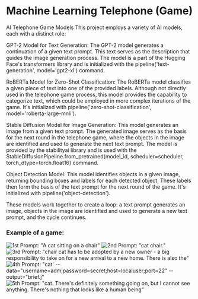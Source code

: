 # Machine Learning Telephone (Game)
AI Telephone Game Models
This project employs a variety of AI models, each with a distinct role:

GPT-2 Model for Text Generation: The GPT-2 model generates a continuation of a given text prompt. This text serves as the description that guides the image generation process. The model is a part of the Hugging Face's transformers library and is initialized with the pipeline('text-generation', model='gpt2-xl') command.

RoBERTa Model for Zero-Shot Classification: The RoBERTa model classifies a given piece of text into one of the provided labels. Although not directly used in the telephone game process, this model provides the capability to categorize text, which could be employed in more complex iterations of the game. It's initialized with pipeline('zero-shot-classification', model='roberta-large-mnli').

Stable Diffusion Model for Image Generation: This model generates an image from a given text prompt. The generated image serves as the basis for the next round in the telephone game, where the objects in the image are identified and used to generate the next text prompt. The model is provided by the stabilityai library and is used with the StableDiffusionPipeline.from_pretrained(model_id, scheduler=scheduler, torch_dtype=torch.float16) command.

Object Detection Model: This model identifies objects in a given image, returning bounding boxes and labels for each detected object. These labels then form the basis of the text prompt for the next round of the game. It's initialized with pipeline('object-detection').

These models work together to create a loop: a text prompt generates an image, objects in the image are identified and used to generate a new text prompt, and the cycle continues.


### Example of a game:

![1st Prompt: "A cat sitting on a chair"](images/cat_0.png)
![2nd Prompt: "cat chair."](images/cat_1.png)
![3rd Prompt: "chair cat has to be adopted by a new owner - a big responsibility to take on for a new arrival to a new home. There is also the"](images/cat_2.png)
![4th Prompt: "cat' --data="username=adm;password=secret;host=localuser;port=22" --output="brief.j"](images/cat_3.png)
![5th Prompt: "cat. There's definitely something going on, but I cannot see anything. There's nothing that looks like a human being"](images/cat_4.png)
